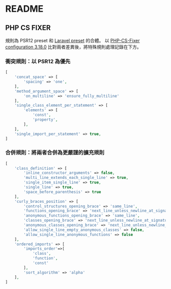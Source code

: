 # README

## PHP CS FIXER

規則為 PSR12 preset 和 [Laravel preset](https://github.com/laravel/pint/blob/main/resources/presets/laravel.php) 的合體。
以 [PHP-CS-Fixer configuration 3.18.0](https://mlocati.github.io/php-cs-fixer-configurator/#version:3.18) 比對兩者差異後，將特殊規則處理記錄在下方。

### 衝突規則：以 PSR12 為優先

```php
[
    'concat_space' => [
        'spacing' => 'one',
    ],
    'method_argument_space' => [
        'on_multiline' => 'ensure_fully_multiline'
    ],
    'single_class_element_per_statement' => [
        'elements' => [
            'const',
            'property',
        ],
    ],
    'single_import_per_statement' => true,
]
```

### 合併規則：將兩者合併為更嚴謹的擴充規則

```php
[
    'class_definition' => [
        'inline_constructor_arguments' => false,
        'multi_line_extends_each_single_line' => true,
        'single_item_single_line' => true,
        'single_line' => true,
        'space_before_parenthesis' => true
    ],
    'curly_braces_position' => [
        'control_structures_opening_brace' => 'same_line',
        'functions_opening_brace' => 'next_line_unless_newline_at_signature_end',
        'anonymous_functions_opening_brace' => 'same_line',
        'classes_opening_brace' => 'next_line_unless_newline_at_signature_end',
        'anonymous_classes_opening_brace' => 'next_line_unless_newline_at_signature_end',
        'allow_single_line_empty_anonymous_classes' => false,
        'allow_single_line_anonymous_functions' => false
    ],
    'ordered_imports' => [
        'imports_order'=>[
            'class',
            'function',
            'const'
        ],
        'sort_algorithm' => 'alpha'
    ],
]
```